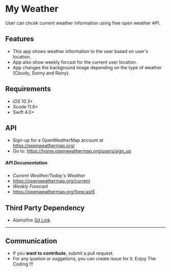 # My Weather
User can chcek current weather information using free open weather API.

## Features
- This app shows weather information to the user based on user's location.
- App also show weekly forcast for the current user location.
- App changes the background image depending on the type of weather (Cloudy, Sunny and Rainy).

## Requirements
- iOS 10.3+
- Xcode 11.6+
- Swift 4.0+

## API
- Sign-up for a OpenWeatherMap account at https://openweathermap.org/
- Go to: https://home.openweathermap.org/users/sign_up

##### API Documentation
- *Current Weather/Today's Weather*
- https://openweathermap.org/current
- *Weekly Forecast*
- https://openweathermap.org/forecast5

## Third Party Dependency
- Alamofire [Git Link](https://github.com/Alamofire/Alamofire)


---
## Communication
- If you **want to contribute**, submit a pull request.
- For any qustion or suggetions, you can create issue for it. Enjoy The Coding !!!
